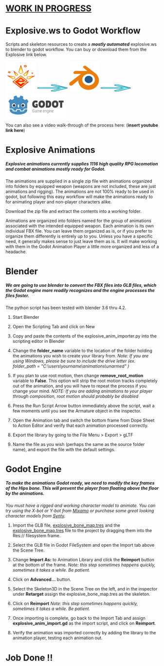# <u>WORK IN PROGRESS</u>

# Explosive.ws to Godot Workflow

Scripts and skeleton resources to create a ***mostly automated*** explosive.ws to blender to godot workflow. You can buy or download them from the Explosive link below.

<p align="left">
  <a href="https://www.explosive.ws/products/rpg-animation-fbx-for-godot-blender">
    <img src="logos/ExplosiveLLC.svg" height="100" width="100" alt="Explosive.WS"></a>
  <img src="logos/next-arrows-svgrepo-com.svg" height="25" width="100">
  <a href="https://blender.org">
    <img src="logos/blender.svg" width="100" alt="Godot Engine logo"></a>
  <img src="logos/next-arrows-svgrepo-com.svg" height="25" width="100">
  <a href="https://godotengine.org">
    <img src="logos/logo_outlined.svg" width="200" alt="Godot Engine logo"></a>

</p>

You can also see a video walk-through of the process here: (**insert youtube link here**)

# Explosive Animations

##### Explosive animations currently supplies 1116 high quality RPG locomotion and combat animations *mostly ready* for Godot.

The animations are supplied in a single zip file with animations organized into folders by equipped weapon (weapons are not included, these are just animations and rigging). The animations are not 100% ready to be used in godot, but following this easy workflow will make the animations ready to for animating player and non-player characters alike.

Download the zip file and extract the contents into a working folder.

Animations are organized into folders named for the group of animations associated with the intended equipped weapon. Each animation is its own individual FBX file. You can leave them organized as is, or if you prefer to organize them differently is entirely up to you. Unless you have a specific need, it generally makes sense to just leave them as is. It will make working with them in the Godot Animation Player a little more organized and less of a headache.

# Blender

##### We are going to use blender to convert the FBX files into GLB files, which the Godot engine more readily recognizes and the engine processes the files faster.

The python script has been tested with blender 3.6 thru 4.2.

1. Start Blender

2. Open the Scripting Tab and click on New

3. Copy and paste the contents of the explosive_anim_importer.py into the scripting editor in Blender

4. Change the **folder_name** variable to the location of the folder holding the animations you wish to create your library from. *Note: If you are using Windows, please be sure to include the drive letter (ex. folder_path = "C:\users\yourname\animations\unarmed" )*

5. If you plan to use root motion, then change **remove_root_motion** variable to **False**. This option will strip the root motion tracks completely out of the animation, and you will have to repeat the process if you change your mind. *NOTE: If you are adding animations to your player through composition, root motion should probably be disabled*

6. Press the Run Script Arrow button immediately above the script, wait a few moments until you see the Armature object in the inspector.

7. Open the Animation tab and switch the bottom frame from Dope Sheet to Action Editor and verify that each animation processed correctly.

8. Export the library by going to the File Menu > Export > gLTF

9. Name the file as you wish (perhaps the same as the source folder name), and export the file with the default settings.

# Godot Engine

##### To make the animations Godot ready, we need to modify the key frames of the Hips bone. This will prevent the player from *floating* above the floor by the animations.

*You must have a rigged and working character model to animate. You can try using the X-bot or Y-bot from [Mixamo](https://www.mixamo.com) or purchase some great looking character models from [Synty](https://syntystore.com/).*

1. Import the GLB file, [explosive_bone_map.tres](https://github.com/scotmcp/explosive.ws-to-godot/blob/main/scripts/explosive_bone_map.tres "explosive_bone_map.tres") and the [explosive_bone_map.tres](https://github.com/scotmcp/explosive.ws-to-godot/blob/main/scripts/explosive_bone_map.tres "explosive_bone_map.tres") file to the project by dragging them into the Res:// filesystem frame.

2. Select the GLB file in Godot FileSystem and open the Import tab above the Scene Tree.

3. Change **Import As:** to Animation Library and click the **Reimport** button at the bottom of the frame. *Note: this step sometimes happens quickly, sometimes it takes a while. Be patient.*

4. Click on **Advanced...** button.

5. Select the Skeleton3D in the Scene Tree on the left, and in the inspector under **Retarget** assign the explosive_bone_map.tres as the skeleton.

6. Click on **Reimport** *Note: this step sometimes happens quickly, sometimes it takes a while. Be patient.*

7. Once importing is complete, go back to the Import Tab and assign **explosive_anim_import.gd** as the import script, and click on **Reimport**.

8. Verify the animation was imported correctly by adding the library to the animation player, testing each animation out.

# Job Done !!
